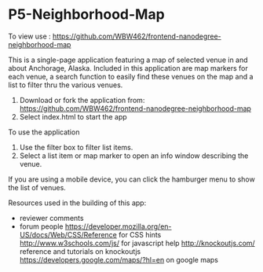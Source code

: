 # P5-Neighborhood-Map
To view use : https://github.com/WBW462/frontend-nanodegree-neighborhood-map

This is a single-page application featuring a map of selected venue in and about Anchorage, Alaska. Included in this application are map markers for each venue, a search function to easily find these venues on the map and a list to filter thru the various venues.

1. Download or fork the application from: https://github.com/WBW462/frontend-nanodegree-neighborhood-map
2. Select index.html to start the app

To use the application
1. Use the filter box to filter list items.
2. Select a list item or map marker to open an info window describing the venue.


If you are using a mobile device, you can click the hamburger menu to show the list of venues.


Resources used in the building of this app:
* reviewer comments
* forum people
https://developer.mozilla.org/en-US/docs/Web/CSS/Reference for CSS hints
http://www.w3schools.com/js/ for javascript help
http://knockoutjs.com/ reference and tutorials on knockoutjs
https://developers.google.com/maps/?hl=en on google maps
